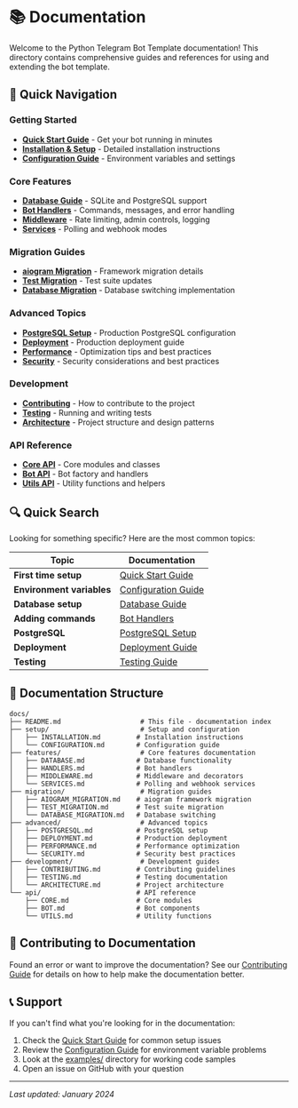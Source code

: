 # 📚 Documentation

Welcome to the Python Telegram Bot Template documentation! This directory contains comprehensive guides and references for using and extending the bot template.

## 📖 Quick Navigation

### Getting Started
- [**Quick Start Guide**](../QUICKSTART.md) - Get your bot running in minutes
- [**Installation & Setup**](setup/INSTALLATION.md) - Detailed installation instructions
- [**Configuration Guide**](setup/CONFIGURATION.md) - Environment variables and settings

### Core Features
- [**Database Guide**](features/DATABASE.md) - SQLite and PostgreSQL support
- [**Bot Handlers**](features/HANDLERS.md) - Commands, messages, and error handling
- [**Middleware**](features/MIDDLEWARE.md) - Rate limiting, admin controls, logging
- [**Services**](features/SERVICES.md) - Polling and webhook modes

### Migration Guides
- [**aiogram Migration**](migration/AIOGRAM_MIGRATION.md) - Framework migration details
- [**Test Migration**](migration/TEST_MIGRATION.md) - Test suite updates
- [**Database Migration**](migration/DATABASE_MIGRATION.md) - Database switching implementation

### Advanced Topics
- [**PostgreSQL Setup**](advanced/POSTGRESQL.md) - Production PostgreSQL configuration
- [**Deployment**](advanced/DEPLOYMENT.md) - Production deployment guide
- [**Performance**](advanced/PERFORMANCE.md) - Optimization tips and best practices
- [**Security**](advanced/SECURITY.md) - Security considerations and best practices

### Development
- [**Contributing**](development/CONTRIBUTING.md) - How to contribute to the project
- [**Testing**](development/TESTING.md) - Running and writing tests
- [**Architecture**](development/ARCHITECTURE.md) - Project structure and design patterns

### API Reference
- [**Core API**](api/CORE.md) - Core modules and classes
- [**Bot API**](api/BOT.md) - Bot factory and handlers
- [**Utils API**](api/UTILS.md) - Utility functions and helpers

## 🔍 Quick Search

Looking for something specific? Here are the most common topics:

| Topic | Documentation |
|-------|---------------|
| **First time setup** | [Quick Start Guide](../QUICKSTART.md) |
| **Environment variables** | [Configuration Guide](setup/CONFIGURATION.md) |
| **Database setup** | [Database Guide](features/DATABASE.md) |
| **Adding commands** | [Bot Handlers](features/HANDLERS.md) |
| **PostgreSQL** | [PostgreSQL Setup](advanced/POSTGRESQL.md) |
| **Deployment** | [Deployment Guide](advanced/DEPLOYMENT.md) |
| **Testing** | [Testing Guide](development/TESTING.md) |

## 📝 Documentation Structure

```
docs/
├── README.md                    # This file - documentation index
├── setup/                       # Setup and configuration
│   ├── INSTALLATION.md         # Installation instructions
│   └── CONFIGURATION.md        # Configuration guide
├── features/                    # Core features documentation
│   ├── DATABASE.md             # Database functionality
│   ├── HANDLERS.md             # Bot handlers
│   ├── MIDDLEWARE.md           # Middleware and decorators
│   └── SERVICES.md             # Polling and webhook services
├── migration/                   # Migration guides
│   ├── AIOGRAM_MIGRATION.md    # aiogram framework migration
│   ├── TEST_MIGRATION.md       # Test suite migration
│   └── DATABASE_MIGRATION.md   # Database switching
├── advanced/                    # Advanced topics
│   ├── POSTGRESQL.md           # PostgreSQL setup
│   ├── DEPLOYMENT.md           # Production deployment
│   ├── PERFORMANCE.md          # Performance optimization
│   └── SECURITY.md             # Security best practices
├── development/                 # Development guides
│   ├── CONTRIBUTING.md         # Contributing guidelines
│   ├── TESTING.md              # Testing documentation
│   └── ARCHITECTURE.md         # Project architecture
└── api/                        # API reference
    ├── CORE.md                 # Core modules
    ├── BOT.md                  # Bot components
    └── UTILS.md                # Utility functions
```

## 🤝 Contributing to Documentation

Found an error or want to improve the documentation? See our [Contributing Guide](development/CONTRIBUTING.md) for details on how to help make the documentation better.

## 📞 Support

If you can't find what you're looking for in the documentation:

1. Check the [Quick Start Guide](../QUICKSTART.md) for common setup issues
2. Review the [Configuration Guide](setup/CONFIGURATION.md) for environment variable problems
3. Look at the [examples/](../examples/) directory for working code samples
4. Open an issue on GitHub with your question

---

*Last updated: January 2024*